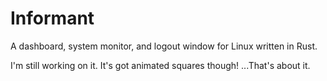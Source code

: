 # Informant
A dashboard, system monitor, and logout window for Linux written in Rust.

I'm still working on it. It's got animated squares though!
...That's about it.
